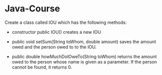 # Java-Course

Create a class called IOU which has the following methods:
- constructor public IOU() creates a new IOU

- public void setSum(String toWhom, double amount) saves the amount owed and the person owed to to the IOU.

- public double howMuchDoIOweTo(String toWhom) returns the amount owed to the person whose name is given as a parameter. 
  If the person cannot be found, it returns 0.